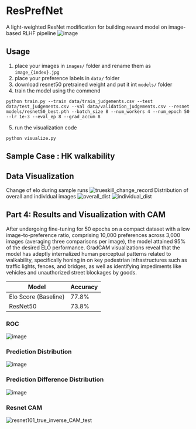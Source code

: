 # ResPrefNet
A light-weighted ResNet modification for building reward model on image-based RLHF pipeline
![image](https://github.com/kenchanLOL/ResPrefNet/assets/55791584/1ab770bb-c965-4b2b-a9be-8ba8455e1e54)

## Usage

1. place your images in ``` images/ ``` folder and rename them as ```image_{index}.jpg ```
2. place your preference labels in ``` data/ ``` folder
3. download resnet50 pretrained weight and put it int ``` models/ ``` folder
4. train the model using the commend
```
python train.py --train data/train_judgements.csv --test data/test_judgements.csv --val data/validation_judgements.csv --resnet models/resnet50_best.pth --batch_size 8 --num_workers 4 --num_epoch 50 --lr 1e-3 --eval_ep 8 --grad_accum 8
```
5. run the visualization code
```
python visualize.py
```

## Sample Case : HK walkability 

## Data Visualization
Change of elo during sample runs
![trueskill_change_record](https://user-images.githubusercontent.com/55791584/205874429-cc5d422f-fabd-4c61-a776-c33de9d6cc96.png)
Distribution of overall and individual images
![overall_dist](https://user-images.githubusercontent.com/55791584/205874664-a9990eca-e896-4eb4-8178-1e1e2d47da1a.png)
![individual_dist](https://user-images.githubusercontent.com/55791584/205874685-b50f4c0a-c369-40e2-9acc-ade74322328e.png)

## Part 4: Results and Visualization with CAM
After undergoing fine-tuning for 50 epochs on a compact dataset with a low image-to-preference ratio, comprising 10,000 preferences across 3,000 images (averaging three comparisons per image), the model attained 95% of the desired ELO performance. GradCAM visualizations reveal that the model has adeptly internalized human perceptual patterns related to walkability, specifically honing in on key pedestrian infrastructures such as traffic lights, fences, and bridges, as well as identifying impediments like vehicles and unauthorized street blockages by goods.

| Model | Accuracy |
| ----------- | ----------- |
| Elo Score (Baseline) | 77.8% |
| ResNet50 | 73.8% |

### ROC
![image](https://github.com/kenchanLOL/ResPrefNet/assets/55791584/efb5abdf-0d90-4a76-af4e-bce0af608430)
### Prediction Distribution
![image](https://github.com/kenchanLOL/ResPrefNet/assets/55791584/7344a5f0-bc95-4bcb-a6b0-66c990dbddc2)
### Prediction Difference Distribution
![image](https://github.com/kenchanLOL/ResPrefNet/assets/55791584/fc59e93c-400f-4157-b080-2bbc516b2618)

### Resnet CAM
![resnet101_true_inverse_CAM_test](https://user-images.githubusercontent.com/55791584/205890213-f75d14c4-3da9-445d-a5d9-9e6c6c6ce7cb.jpg)
